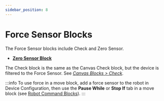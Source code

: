 ```yaml
---
sidebar_position: 8
---
```


# Force Sensor Blocks

The Force Sensor blocks include Check and Zero Sensor. 

-   **[Zero Sensor Block](../TaskCanvasBlockGlossary/Device-ForceSensor-ZeroSensor.md)**  


The Check block is the same as the Canvas Check block, but the device is filtered to the Force Sensor. See [*Canvas Blocks \> Check*](Canvas-Check.md).

:::info
To use force in a move block, add a force sensor to the robot in Device Configuration, then use the **Pause While** or **Stop If** tab in a move block \(see [Robot Command Blocks](Robot-Overview.md)\).
:::


